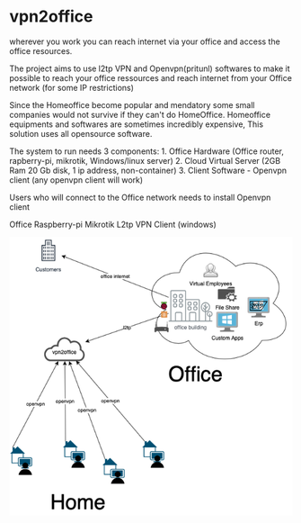 # vpn2office

wherever you work you can reach internet via your office and access the office resources.

The project aims to use l2tp VPN and Openvpn(pritunl) softwares to make it possible to reach your office ressources and reach internet from your Office network (for some IP restrictions)


Since the Homeoffice become popular and mendatory some small companies would not survive if they can't do HomeOffice. Homeoffice equipments and softwares are sometimes incredibly expensive, This solution uses all opensource software.

The system to run needs 3 components:
	1. Office Hardware (Office router, rapberry-pi, mikrotik, Windows/linux server)
	2. Cloud Virtual Server (2GB Ram 20 Gb disk, 1 ip address, non-container)
	3. Client Software - Openvpn client (any openvpn client will work)

Users
 who will connect to the Office network needs to install Openvpn client

Office
 Raspberry-pi 
 Mikrotik 
 L2tp VPN Client (windows)
 

![vpn2office](https://github.com/nsrvs/vpn2office/blob/master/vpn2office.png)
